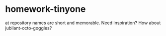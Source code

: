 # homework-tinyone
at repository names are short and memorable. Need inspiration? How about jubilant-octo-goggles?
